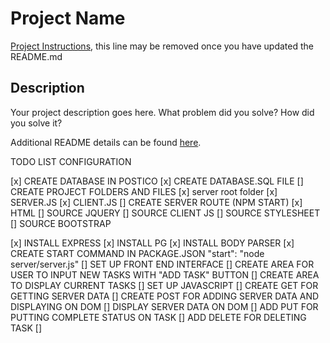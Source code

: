 # Project Name

[Project Instructions](./INSTRUCTIONS.md), this line may be removed once you have updated the README.md

## Description

Your project description goes here. What problem did you solve? How did you solve it?

Additional README details can be found [here](https://github.com/PrimeAcademy/readme-template/blob/master/README.md).


TODO LIST CONFIGURATION

[x] CREATE DATABASE IN POSTICO
[x] CREATE DATABASE.SQL FILE
[] CREATE PROJECT FOLDERS AND FILES
    [x] server root folder
        [x] SERVER.JS
    [x] CLIENT.JS
        [] CREATE SERVER ROUTE (NPM START)
    [x] HTML
        [] SOURCE JQUERY
        [] SOURCE CLIENT JS
        [] SOURCE STYLESHEET
        [] SOURCE BOOTSTRAP
    
[x] INSTALL EXPRESS
[x] INSTALL PG
[x] INSTALL BODY PARSER
[x] CREATE START COMMAND IN PACKAGE.JSON "start": "node server/server.js"
[] SET UP FRONT END INTERFACE
    [] CREATE AREA FOR USER TO INPUT NEW TASKS WITH "ADD TASK" BUTTON
    [] CREATE AREA TO DISPLAY CURRENT TASKS
[] SET UP JAVASCRIPT
    [] CREATE GET FOR GETTING SERVER DATA
    [] CREATE POST FOR ADDING SERVER DATA AND DISPLAYING ON DOM
    [] DISPLAY SERVER DATA ON DOM
    [] ADD PUT FOR PUTTING COMPLETE STATUS ON TASK
    [] ADD DELETE FOR DELETING TASK
[] 
